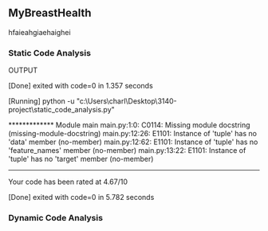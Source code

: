 ## MyBreastHealth ##
hfaieahgiaehaighei

### Static Code Analysis ###

OUTPUT

[Done] exited with code=0 in 1.357 seconds

[Running] python -u "c:\Users\charl\Desktop\3140-project\static_code_analysis.py"

************* Module main
main.py:1:0: C0114: Missing module docstring (missing-module-docstring)
main.py:12:26: E1101: Instance of 'tuple' has no 'data' member (no-member)
main.py:12:62: E1101: Instance of 'tuple' has no 'feature_names' member (no-member)
main.py:13:22: E1101: Instance of 'tuple' has no 'target' member (no-member)

------------------------------------------------------------------
Your code has been rated at 4.67/10

[Done] exited with code=0 in 5.782 seconds

### Dynamic Code Analysis ###


